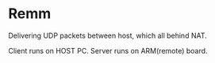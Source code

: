 Remm
====

Delivering UDP packets between host, which all behind NAT.

Client runs on HOST PC.
Server runs on ARM(remote) board.